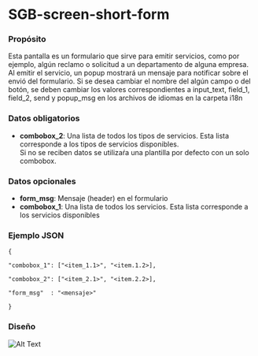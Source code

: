 <h1>SGB-screen-short-form</h1>


<h3>Propósito</h3>

Esta pantalla es un formulario que sirve para emitir servicios, como por ejemplo, algún reclamo o solicitud a un departamento de alguna empresa. Al emitir el servicio, un popup mostrará un mensaje para notificar sobre el envió del formulario. Si se desea cambiar el nombre del algún campo o del botón, se deben cambiar los valores correspondientes a input_text, field_1, field_2, send y popup_msg en los archivos de idiomas en la carpeta i18n

<h3>Datos obligatorios</h3>

- **combobox_2**: Una lista de todos los tipos de servicios.  Esta lista corresponde a los tipos de servicios disponibles.  
Si no se reciben datos se utilizaŕa una plantilla por defecto con un solo combobox.


<h3>Datos opcionales</h3>

- **form_msg**: Mensaje (header) en el formulario
- **combobox_1**: Una lista de todos los servicios. Esta lista corresponde a los servicios disponibles

<h3>Ejemplo JSON</h3>


    {

    "combobox_1": ["<item_1.1>", "<item.1.2>],

    "combobox_2": ["<item_2.1>", "<item.2.2>],

    "form_msg"  : "<mensaje>" 
    
    } 


<h3>Diseño</h3>

![Alt Text](https://s3.amazonaws.com/megazord-framework/balsamiq+mockups/sgb-screen-short-form.png)